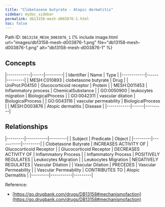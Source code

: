 ```yaml
---
title: "Clobetasone butyrate - Atopic dermatitis"
sidebar: mydoc_sidebar
permalink: db13158-mesh-d003876-1.html
toc: false 
---
```



Path ID: `DB13158_MESH_D003876_1`
{% include image.html url="images/db13158-mesh-d003876-1.png" file="db13158-mesh-d003876-1.png" alt="db13158-mesh-d003876-1" %}

## Concepts

|------------|------|---------|
| Identifier | Name | Type    |
|------------|------|---------|
| MESH:C010893 | clobetasone butyrate | Drug |
| UniProt:P04150 | Glucocorticoid receptor | Protein |
| MESH:D011453 | Inflammatory process | ChemicalSubstance |
| GO:0050900 | leukocytes migration | BiologicalProcess |
| GO:0042311 | vascular dilation | BiologicalProcess |
| GO:0043116 | vascular permeability | BiologicalProcess |
| MESH:D003876 | Atopic dermatitis | Disease |
|------------|------|---------|

## Relationships

|---------|-----------|---------|
| Subject | Predicate | Object  |
|---------|-----------|---------|
| Clobetasone Butyrate | INCREASES ACTIVITY OF | Glucocorticoid Receptor |
| Glucocorticoid Receptor | DECREASES ACTIVITY OF | Inflammatory Process |
| Inflammatory Process | POSITIVELY REGULATES | Leukocytes Migration |
| Leukocytes Migration | NEGATIVELY REGULATES | Vascular Dilation |
| Vascular Dilation | PRECEDES | Vascular Permeability |
| Vascular Permeability | CONTRIBUTES TO | Atopic Dermatitis |
|---------|-----------|---------|

Reference: 
  - [https://go.drugbank.com/drugs/DB13158#mechanismofaction](https://go.drugbank.com/drugs/DB13158#mechanismofaction)
